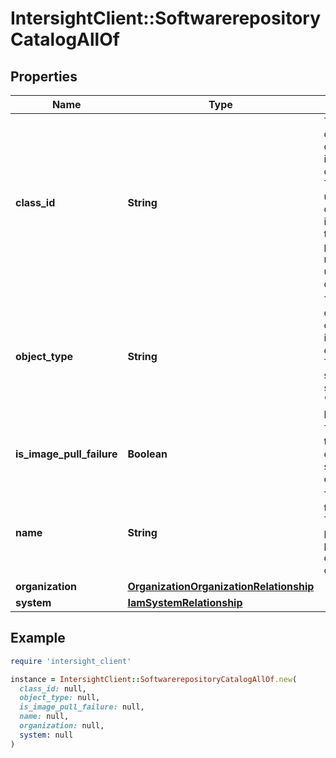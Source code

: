 # IntersightClient::SoftwarerepositoryCatalogAllOf

## Properties

| Name | Type | Description | Notes |
| ---- | ---- | ----------- | ----- |
| **class_id** | **String** | The fully-qualified name of the instantiated, concrete type. This property is used as a discriminator to identify the type of the payload when marshaling and unmarshaling data. | [default to &#39;softwarerepository.Catalog&#39;] |
| **object_type** | **String** | The fully-qualified name of the instantiated, concrete type. The value should be the same as the &#39;ClassId&#39; property. | [default to &#39;softwarerepository.Catalog&#39;] |
| **is_image_pull_failure** | **Boolean** | The status of the image catalog synchronization operation. | [optional][readonly] |
| **name** | **String** | The name of the catalog. The names are populated and predefined during MO creation. | [optional][readonly] |
| **organization** | [**OrganizationOrganizationRelationship**](OrganizationOrganizationRelationship.md) |  | [optional] |
| **system** | [**IamSystemRelationship**](IamSystemRelationship.md) |  | [optional] |

## Example

```ruby
require 'intersight_client'

instance = IntersightClient::SoftwarerepositoryCatalogAllOf.new(
  class_id: null,
  object_type: null,
  is_image_pull_failure: null,
  name: null,
  organization: null,
  system: null
)
```

